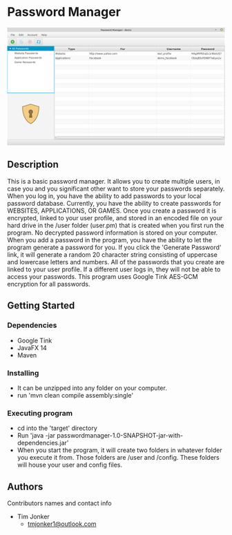 # Password Manager

![screenshot of program](https://github.com/tmjonker/PasswordManager/blob/master/Images/main-screenshot.png)

## Description

This is a basic password manager.  It allows you to create multiple users, in case you and you significant other want to store your passwords separately.  When you log in, you have the ability to add passwords to your local password database. Currently, you have the ability to create passwords for WEBSITES, APPLICATIONS, OR GAMES.  Once you create a password it is encrypted, linked to your user profile, and stored in an encoded file on your hard drive in the /user folder (user.pm) that is created when you first run the program.  No decrypted password information is stored on your computer.  When you add a password in the program, you have the ability to let the program generate a password for you.  If you click the 'Generate Password' link, it will generate a random 20 character string consisting of uppercase and lowercase letters and numbers. All of the passwords that you create are linked to your user profile.  If a different user logs in, they will not be able to access your passwords.  This program uses Google Tink AES-GCM encryption for all passwords.

## Getting Started

### Dependencies

* Google Tink
* JavaFX 14
* Maven

### Installing

* It can be unzipped into any folder on your computer.
* run 'mvn clean compile assembly:single' 


### Executing program

* cd into the 'target' directory
* Run 'java -jar passwordmanager-1.0-SNAPSHOT-jar-with-dependencies.jar'
 * When you start the program, it will create two folders in whatever folder you execute it from.  Those folders are /user and /config.  These folders will house your user and config files.


## Authors

Contributors names and contact info

* Tim Jonker
  - tmjonker1@outlook.com

